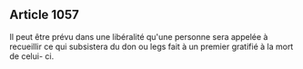 Article 1057
----
Il peut être prévu dans une libéralité qu'une personne sera appelée à recueillir
ce qui subsistera du don ou legs fait à un premier gratifié à la mort de celui-
ci.
